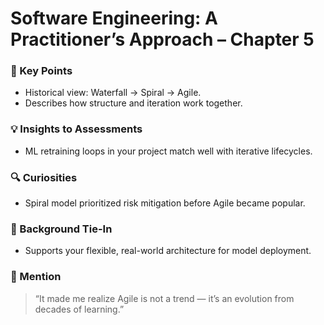 # Software Engineering: A Practitioner’s Approach – Chapter 5

### 🔑 Key Points
- Historical view: Waterfall → Spiral → Agile.
- Describes how structure and iteration work together.

### 💡 Insights to Assessments
- ML retraining loops in your project match well with iterative lifecycles.

### 🔍 Curiosities
- Spiral model prioritized risk mitigation before Agile became popular.

### 🧠 Background Tie-In
- Supports your flexible, real-world architecture for model deployment.

### 💬 Mention
> “It made me realize Agile is not a trend — it’s an evolution from decades of learning.”